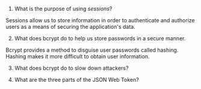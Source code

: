 1. What is the purpose of using _sessions_?

Sessions allow us to store information in order to authenticate and authorize users as a means of securing the application's data.

2. What does bcrypt do to help us store passwords in a secure manner.

Bcrypt provides a method to disguise user passwords called hashing. Hashing makes it more difficult to obtain user information.

3. What does bcrypt do to slow down attackers?

4) What are the three parts of the JSON Web Token?
